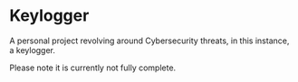 # Keylogger
A personal project revolving around Cybersecurity threats, in this instance, a keylogger.

Please note it is currently not fully complete.
